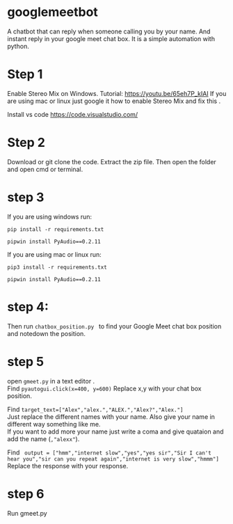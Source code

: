 # googlemeetbot
A chatbot that can reply when someone calling you by your name. And instant reply in your google meet chat box. It is a simple automation with python.

# Step 1
Enable Stereo Mix on Windows. 
Tutorial: https://youtu.be/65eh7P_kIAI
If you are using mac or linux just google it how to enable  Stereo Mix  and fix this .

Install vs code
https://code.visualstudio.com/
# Step 2
Download or git clone the code. Extract the zip file. Then open the folder and open cmd or terminal.

# step 3
If you are using windows run: <br>
```
pip install -r requirements.txt 
```
```
pipwin install PyAudio==0.2.11
```

If you are using mac or linux run:<br>
```
pip3 install -r requirements.txt
```
```
pipwin install PyAudio==0.2.11
```

# step 4:
Then run ```chatbox_position.py ``` to find your Google Meet chat box position and notedown the position.

# step 5
open ```gmeet.py``` in a text editor .<br>
Find 
```pyautogui.click(x=400, y=600)```
Replace x,y with your chat box position.<br>

Find 
```target_text=["Alex","alex.","ALEX.","Alex?","Alex."] ```
<br>
Just replace the different names with your name. Also give your name in different way something like me.<br>
If you want to add more your name just write a coma and give quataion and add the name (```,"alexx"```).<br>

Find 
``` output = ["hmm","internet slow","yes","yes sir","Sir I can't hear you","sir can you repeat again","internet is very slow","hmmm"]```<br>
Replace the response with your response.

# step 6
Run gmeet.py 


